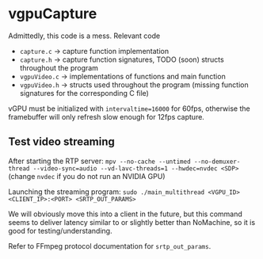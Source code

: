 # vgpuCapture

Admittedly, this code is a mess.
Relevant code 

- `capture.c` → capture function implementation
- `capture.h` → capture function signatures, TODO (soon) structs throughout the program
- `vgpuVideo.c` → implementations of functions and main function
- `vgpuVideo.h` → structs used throughout the program (missing function signatures for the corresponding C file)

vGPU must be initialized with `intervaltime=16000` for 60fps, otherwise the framebuffer will only refresh slow enough for 12fps capture.

## Test video streaming

After starting the RTP server: `mpv --no-cache --untimed --no-demuxer-thread --video-sync=audio --vd-lavc-threads=1 --hwdec=nvdec <SDP>` (change `nvdec` if you do not run an NVIDIA GPU)

Launching the streaming program: `sudo ./main_multithread <VGPU_ID> <CLIENT_IP>:<PORT> <SRTP_OUT_PARAMS>`

We will obviously move this into a client in the future, but this command seems to deliver latency similar to or slightly better than NoMachine, so it is good for testing/understanding.

Refer to FFmpeg protocol documentation for `srtp_out_params`.
